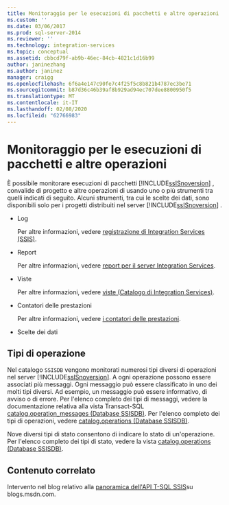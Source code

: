 ```yaml
---
title: Monitoraggio per le esecuzioni di pacchetti e altre operazioni | Microsoft Docs
ms.custom: ''
ms.date: 03/06/2017
ms.prod: sql-server-2014
ms.reviewer: ''
ms.technology: integration-services
ms.topic: conceptual
ms.assetid: cbbcd79f-ab9b-46ec-84cb-4821c1d16b99
author: janinezhang
ms.author: janinez
manager: craigg
ms.openlocfilehash: 6f6a4e147c90fe7c4f25f5c8b821b4787ec3be71
ms.sourcegitcommit: b87d36c46b39af8b929ad94ec707dee8800950f5
ms.translationtype: MT
ms.contentlocale: it-IT
ms.lasthandoff: 02/08/2020
ms.locfileid: "62766983"
---
```

# <a name="monitoring-for-package-executions-and-other-operations"></a>Monitoraggio per le esecuzioni di pacchetti e altre operazioni
  È possibile monitorare esecuzioni di pacchetti [!INCLUDE[ssISnoversion](../../includes/ssisnoversion-md.md)] , convalide di progetto e altre operazioni di usando uno o più strumenti tra quelli indicati di seguito. Alcuni strumenti, tra cui le scelte dei dati, sono disponibili solo per i progetti distribuiti nel server [!INCLUDE[ssISnoversion](../../includes/ssisnoversion-md.md)] .  
  
-   Log  
  
     Per altre informazioni, vedere [registrazione di Integration Services &#40;SSIS&#41;](integration-services-ssis-logging.md).  
  
-   Report  
  
     Per altre informazioni, vedere [report per il server Integration Services](../reports-for-the-integration-services-server.md).  
  
-   Viste  
  
     Per altre informazioni, vedere [viste &#40;Catalogo di Integration Services&#41;](/sql/integration-services/system-views/views-integration-services-catalog).  
  
-   Contatori delle prestazioni  
  
     Per altre informazioni, vedere [i contatori delle prestazioni](performance-counters.md).  
  
-   Scelte dei dati  
  
## <a name="operation-types"></a>Tipi di operazione  
 Nel catalogo `SSISDB` vengono monitorati numerosi tipi diversi di operazioni nel server [!INCLUDE[ssISnoversion](../../includes/ssisnoversion-md.md)]. A ogni operazione possono essere associati più messaggi. Ogni messaggio può essere classificato in uno dei molti tipi diversi. Ad esempio, un messaggio può essere informativo, di avviso o di errore. Per l'elenco completo dei tipi di messaggi, vedere la documentazione relativa alla vista Transact-SQL [catalog.operation_messages &#40;Database SSISDB&#41;](/sql/integration-services/system-views/catalog-operation-messages-ssisdb-database). Per l'elenco completo dei tipi di operazioni, vedere [catalog.operations &#40;Database SSISDB&#41;](/sql/integration-services/system-views/catalog-operations-ssisdb-database).  
  
 Nove diversi tipi di stato consentono di indicare lo stato di un'operazione. Per l'elenco completo dei tipi di stato, vedere la vista [catalog.operations &#40;Database SSISDB&#41;](/sql/integration-services/system-views/catalog-operations-ssisdb-database).  
  
## <a name="related-content"></a>Contenuto correlato  
 Intervento nel blog relativo alla [panoramica dell'API T-SQL SSIS](https://go.microsoft.com/fwlink/?LinkId=249051)su blogs.msdn.com.  
  
  
